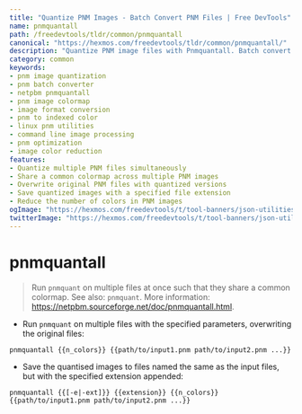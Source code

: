 ```yaml
---
title: "Quantize PNM Images - Batch Convert PNM Files | Free DevTools"
name: pnmquantall
path: /freedevtools/tldr/common/pnmquantall
canonical: "https://hexmos.com/freedevtools/tldr/common/pnmquantall/"
description: "Quantize PNM image files with Pnmquantall. Batch convert multiple PNM images to a shared colormap. Free online tool, no registration required."
category: common
keywords:
- pnm image quantization
- pnm batch converter
- netpbm pnmquantall
- pnm image colormap
- image format conversion
- pnm to indexed color
- linux pnm utilities
- command line image processing
- pnm optimization
- image color reduction
features:
- Quantize multiple PNM files simultaneously
- Share a common colormap across multiple PNM images
- Overwrite original PNM files with quantized versions
- Save quantized images with a specified file extension
- Reduce the number of colors in PNM images
ogImage: "https://hexmos.com/freedevtools/t/tool-banners/json-utilities-banner.png"
twitterImage: "https://hexmos.com/freedevtools/t/tool-banners/json-utilities-banner.png"
---
```


# pnmquantall

> Run `pnmquant` on multiple files at once such that they share a common colormap.
> See also: `pnmquant`.
> More information: <https://netpbm.sourceforge.net/doc/pnmquantall.html>.

- Run `pnmquant` on multiple files with the specified parameters, overwriting the original files:

`pnmquantall {{n_colors}} {{path/to/input1.pnm path/to/input2.pnm ...}}`

- Save the quantised images to files named the same as the input files, but with the specified extension appended:

`pnmquantall {{[-e|-ext]}} {{extension}} {{n_colors}} {{path/to/input1.pnm path/to/input2.pnm ...}}`
